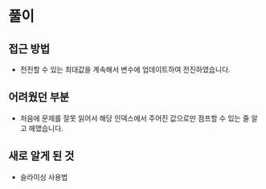 풀이
====
접근 방법
----------------------
* 전진할 수 있는 최대값을 계속해서 변수에 업데이트하여 전진하였습니다.

어려웠던 부분
----------------------
* 처음에 문제를 잘못 읽어서 해당 인덱스에서 주어진 값으로만 점프할 수 있는 줄 알고 헤맸습니다.

새로 알게 된 것
----------------------
* 슬라이싱 사용법